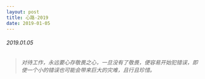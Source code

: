 ```yaml
---
layout: post
title: 心路-2019
date: 2019-01-05
---
```


###### 2019.01.05
> *对待工作，永远要心存敬畏之心，一旦没有了敬畏，便容易开始犯错误，即使一个小的错误也可能会带来巨大的灾难，且行且珍惜。*
